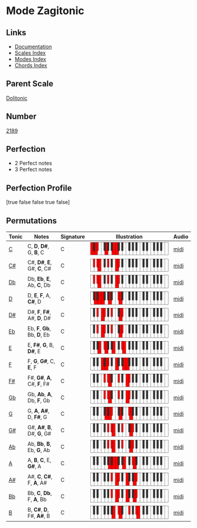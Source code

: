 # Mode Zagitonic

## Links

- [Documentation](index.md)
- [Scales Index](Scales.md)
- [Modes Index](Modes.md)
- [Chords Index](Chords.md)

## Parent Scale

[Dolitonic](ScaleDolitonic.md)

## Number

[2189](https://ianring.com/musictheory/scales/2189)

## Perfection

- 2 Perfect notes
- 3 Perfect notes

## Perfection Profile

[true false false true false]

## Permutations

| Tonic | Notes | Signature | Illustration | Audio |
|-------|-------|-----------|--------------|-------|
| [C](ModeCNaturalZagitonic.md) | C, **D**, **D#**, G, **B**, C | C | ![CNaturalZagitonic](ModeCNaturalZagitonic.png) | [midi](https://github.com/edipermadi/music/blob/main/docs/ModeCNaturalZagitonic.mid?raw=true) |
| [C#](ModeCSharpZagitonic.md) | C#, **D#**, **E**, G#, **C**, C# | C | ![CSharpZagitonic](ModeCSharpZagitonic.png) | [midi](https://github.com/edipermadi/music/blob/main/docs/ModeCSharpZagitonic.mid?raw=true) |
| [Db](ModeDFlatZagitonic.md) | Db, **Eb**, **E**, Ab, **C**, Db | C | ![DFlatZagitonic](ModeDFlatZagitonic.png) | [midi](https://github.com/edipermadi/music/blob/main/docs/ModeDFlatZagitonic.mid?raw=true) |
| [D](ModeDNaturalZagitonic.md) | D, **E**, **F**, A, **C#**, D | C | ![DNaturalZagitonic](ModeDNaturalZagitonic.png) | [midi](https://github.com/edipermadi/music/blob/main/docs/ModeDNaturalZagitonic.mid?raw=true) |
| [D#](ModeDSharpZagitonic.md) | D#, **F**, **F#**, A#, **D**, D# | C | ![DSharpZagitonic](ModeDSharpZagitonic.png) | [midi](https://github.com/edipermadi/music/blob/main/docs/ModeDSharpZagitonic.mid?raw=true) |
| [Eb](ModeEFlatZagitonic.md) | Eb, **F**, **Gb**, Bb, **D**, Eb | C | ![EFlatZagitonic](ModeEFlatZagitonic.png) | [midi](https://github.com/edipermadi/music/blob/main/docs/ModeEFlatZagitonic.mid?raw=true) |
| [E](ModeENaturalZagitonic.md) | E, **F#**, **G**, B, **D#**, E | C | ![ENaturalZagitonic](ModeENaturalZagitonic.png) | [midi](https://github.com/edipermadi/music/blob/main/docs/ModeENaturalZagitonic.mid?raw=true) |
| [F](ModeFNaturalZagitonic.md) | F, **G**, **G#**, C, **E**, F | C | ![FNaturalZagitonic](ModeFNaturalZagitonic.png) | [midi](https://github.com/edipermadi/music/blob/main/docs/ModeFNaturalZagitonic.mid?raw=true) |
| [F#](ModeFSharpZagitonic.md) | F#, **G#**, **A**, C#, **F**, F# | C | ![FSharpZagitonic](ModeFSharpZagitonic.png) | [midi](https://github.com/edipermadi/music/blob/main/docs/ModeFSharpZagitonic.mid?raw=true) |
| [Gb](ModeGFlatZagitonic.md) | Gb, **Ab**, **A**, Db, **F**, Gb | C | ![GFlatZagitonic](ModeGFlatZagitonic.png) | [midi](https://github.com/edipermadi/music/blob/main/docs/ModeGFlatZagitonic.mid?raw=true) |
| [G](ModeGNaturalZagitonic.md) | G, **A**, **A#**, D, **F#**, G | C | ![GNaturalZagitonic](ModeGNaturalZagitonic.png) | [midi](https://github.com/edipermadi/music/blob/main/docs/ModeGNaturalZagitonic.mid?raw=true) |
| [G#](ModeGSharpZagitonic.md) | G#, **A#**, **B**, D#, **G**, G# | C | ![GSharpZagitonic](ModeGSharpZagitonic.png) | [midi](https://github.com/edipermadi/music/blob/main/docs/ModeGSharpZagitonic.mid?raw=true) |
| [Ab](ModeAFlatZagitonic.md) | Ab, **Bb**, **B**, Eb, **G**, Ab | C | ![AFlatZagitonic](ModeAFlatZagitonic.png) | [midi](https://github.com/edipermadi/music/blob/main/docs/ModeAFlatZagitonic.mid?raw=true) |
| [A](ModeANaturalZagitonic.md) | A, **B**, **C**, E, **G#**, A | C | ![ANaturalZagitonic](ModeANaturalZagitonic.png) | [midi](https://github.com/edipermadi/music/blob/main/docs/ModeANaturalZagitonic.mid?raw=true) |
| [A#](ModeASharpZagitonic.md) | A#, **C**, **C#**, F, **A**, A# | C | ![ASharpZagitonic](ModeASharpZagitonic.png) | [midi](https://github.com/edipermadi/music/blob/main/docs/ModeASharpZagitonic.mid?raw=true) |
| [Bb](ModeBFlatZagitonic.md) | Bb, **C**, **Db**, F, **A**, Bb | C | ![BFlatZagitonic](ModeBFlatZagitonic.png) | [midi](https://github.com/edipermadi/music/blob/main/docs/ModeBFlatZagitonic.mid?raw=true) |
| [B](ModeBNaturalZagitonic.md) | B, **C#**, **D**, F#, **A#**, B | C | ![BNaturalZagitonic](ModeBNaturalZagitonic.png) | [midi](https://github.com/edipermadi/music/blob/main/docs/ModeBNaturalZagitonic.mid?raw=true) |

